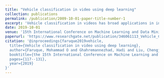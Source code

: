 ```yaml
---
title: "Vehicle classification in video using deep learning"
collection: publications
permalink: /publication/2009-10-01-paper-title-number-1
excerpt: 'Vehicle classification in videos has broad applications in intelligent transportation and smart cities. The vehicle classes are defined according to the Federal Highway Association (FHWA) vehicle types, and two popular deep learning methods, namely, the Faster R-CNN and the YOLO, are applied for vehicle classification. The Faster R-CNN and the YOLO are two representative deep learning methods with applications in object detection and classification. First, three training data sets are manually created from two videos in the low video quality category for training the Faster R-CNN and the YOLO deep learning methods. Second, new videos that are not seen during training are used to evaluate the vehicle classification performance for the deep learning methods. In particular, the comparative evaluation includes the training time, the testing time, the vehicle classification accuracy, as well as the generalization performance of the deep learning methods. The experiments using the New Jersey Department of Transportation (NJDOT) traffic videos show the feasibility of vehicle classification in videos using deep learning methods.'
date: 2019-10-01
venue: '15th International Conference on Machine Learning and Data Mining'
paperurl: 'https://www.researchgate.net/publication/346061113_Vehicle_Classification_in_Video_Using_Deep_Learning'
citation: '@inproceedings{faruque2019vehicle,
  title={Vehicle classification in video using deep learning},
  author={Faruque, Mohammad O and Ghahremannezhad, Hadi and Liu, Chengjun},
  booktitle={the 15th International Conference on Machine Learning and Data Mining},
  pages={117--131},
  year={2019}
}'
---
```

